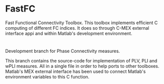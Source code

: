 # FastFC
Fast Functional Connectivity Toolbox. This toolbox implements efficient C computing of different FC indices. It does so through C-MEX external interface appi and within Matlab's development environment.
#
Development branch for Phase Connectivity measures. 

This branch contains the source-code for implementation of PLV, PLI and wPLI measures. All in a single file in order to help ports to other toolboxes. Matlab's MEX external interface has been used to connect Matlab's environment variables to this C function.

